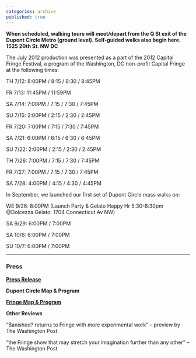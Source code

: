 ```yaml
---
categories: archive
published: true
---
```


**When scheduled, walking tours will meet/depart from the Q St exit of the Dupont Circle Metro (ground level). Self-guided walks also begin here. 1525 20th St. NW DC**

The July 2012 production was presented as a part of the 2012 Capital Fringe Festival, a program of the Washington, DC non-profit Capital Fringe at the following times:

TH 7/12: 8:00PM / 8:15 / 8:30 / 8:45PM

FR 7/13: 11:45PM / 11:59PM

SA 7/14: 7:00PM / 7:15 / 7:30 / 7:45PM

SU 7/15: 2:00PM / 2:15 / 2:30 / 2:45PM

FR 7/20: 7:00PM / 7:15 / 7:30 / 7:45PM

SA 7/21: 6:00PM / 6:15 / 6:30 / 6:45PM

SU 7/22: 2:00PM / 2:15 / 2:30 / 2:45PM

TH 7/26: 7:00PM / 7:15 / 7:30 / 7:45PM

FR 7/27: 7:00PM / 7:15 / 7:30 / 7:45PM

SA 7/28: 4:00PM / 4:15 / 4:30 / 4:45PM

In September, we launched our first set of Dupont Circle mass walks on:

WE 9/26: 8:00PM (Launch Party & Gelato Happy Hr 5:30-8:30pm @Dolcezza Gelato: 1704 Connecticut Av NW)

SA 9/29: 6:00PM / 7:00PM

SA 10/6: 6:00PM / 7:00PM

SU 10/7: 6:00PM / 7:00PM

----

### Press

**[Press Release](https://www.dropbox.com/s/ubdqac0ky0556i2/BF-Circle-PressRelease.pdf)**

**Dupont Circle Map & Program**

**[Fringe Map & Program]((http://www.banishedproductions.org/wp-content/uploads/2012/09/TheCircle-FringeProgram.pdf))**

**Other Reviews**

“Banished? returns to Fringe with more experimental work" – preview by The Washington Post

“the Fringe show that may stretch your imagination further than any other” – The Washington Post